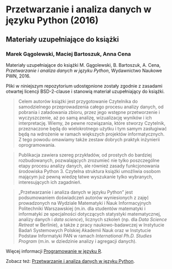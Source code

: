 #  Przetwarzanie i analiza danych w języku Python (2016) #
##       Materiały uzupełniające do książki             ##
### Marek Gągolewski, Maciej Bartoszuk, Anna Cena      ###


Materiały uzupełniające do książki
M. Gągolewski, B. Bartoszuk, A. Cena, *Przetwarzanie i analiza danych w języku Python*,
Wydawnictwo Naukowe PWN, 2016.

Pliki w niniejszym repozytorium udostępnione zostały zgodnie z zasadami
otwartej licencji BSD-2-clause i stanowią materiał uzupełniający do książki.

> Celem autorów książki jest przygotowanie Czytelnika do samodzielnego
> przeprowadzenia całego procesu analizy danych, od pobrania i załadowania
> zbioru, przez jego wstępne przetworzenie i wyczyszczenie, aż po samą analizę,
> wizualizację wyników i ich interpretację. Wiemy, że pewne rozwiązania,
> które stworzy Czytelnik, przeznaczone będą do wielokrotnego użytku
> i tym samym zasługiwać będą na wdrożenie w ramach większych projektów
> informatycznych. Z tego powodu omawiamy także zestaw dobrych praktyk
> inżynierii oprogramowania.

> Publikacja zawiera szereg przykładów, od prostych do bardziej rozbudowanych,
> pozwalających zrozumieć nie tylko poszczególne etapy procesu analizy danych,
> ale również zasady funkcjonowania środowiska Python 3. Czytelna struktura
> książki umożliwia osobom mającym już pewną wiedzę łatwe wyszukanie tylko
> wybranych, interesujących ich zagadnień.

> „Przetwarzanie i analiza danych w języku Python” jest podsumowaniem
> doświadczeń autorów wyniesionych z zajęć prowadzonych na Wydziale Matematyki
> i Nauk Informacyjnych Politechniki Warszawskiej (m.in. dla studentów
> matematyki i informatyki ze specjalności dotyczących statystyki matematycznej,
> analizy danych i *data science*), licznych szkoleń
> (np. dla *Data Science Retreat* w Berlinie), a także z pracy naukowo-badawczej
> w Instytucie Badań Systemowych Polskiej Akademii Nauk oraz w Instytucie Podstaw
> Informatyki PAN w ramach *International Ph.D. Studies Program*
> (m.in. w dziedzinie analizy i agregacji danych).

Więcej informacji [Programowanie w języku R](http://www.gagolewski.com/publications/programowanier/).

Zobacz też: [Przetwarzanie i analiza danych w języku Python](http://gagolewski.com/publications/programowaniepy).
